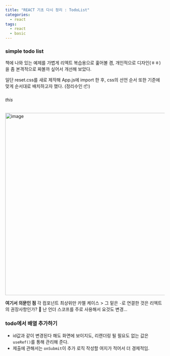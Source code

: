 ```yaml
---
title: "REACT 기초 다시 정리 : TodoList"
categories:
  - react
tags:
  - react
  - basic
---
```


### simple todo list

책에 나와 있는 예제를 가볍게 리엑트 복습용으로 훑어볼 겸, 개인적으로 디자인(ㅎㅎ)을 좀 본격적으로 짜볼까 싶어서 개선해 보았다.

일단 reset.css를 새로 제작해 App.js에 import 한 후, css의 선언 순서 또한 기준에 맞게 순서대로 배치하고자 했다. (정리수인 📦)

###### this
<img width="576" alt="image" src="https://user-images.githubusercontent.com/54466684/202707961-27eb95ee-6b42-4ca5-89bc-b1ce0865cf47.png">

**여기서 의문인 점** 각 컴포넌트 최상위만 카멜 케이스 > 그 밑은 `-`로 연결한 것은 리엑트의 권장사항인가? 🤔
난 언더 스코프를 주로 사용해서 요것도 변경...

### todo에서 배열 추가하기
* id값과 같이 변경된다 해도 화면에 보이지도, 리랜더링 될 필요도 없는 값은 `useRef()`를 통해 관리해 준다.
* 제출에 관해서는 `onSubmit`이 추가 로직 작성할 여지가 적어서 더 경제적임.